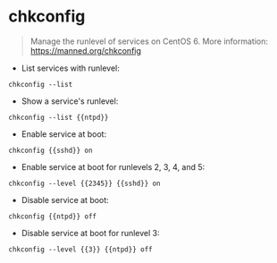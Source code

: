 # chkconfig

> Manage the runlevel of services on CentOS 6.
> More information: <https://manned.org/chkconfig>

- List services with runlevel:

`chkconfig --list`

- Show a service's runlevel:

`chkconfig --list {{ntpd}}`

- Enable service at boot:

`chkconfig {{sshd}} on`

- Enable service at boot for runlevels 2, 3, 4, and 5:

`chkconfig --level {{2345}} {{sshd}} on`

- Disable service at boot:

`chkconfig {{ntpd}} off`

- Disable service at boot for runlevel 3:

`chkconfig --level {{3}} {{ntpd}} off`
